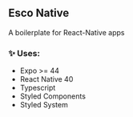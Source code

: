 ## Esco Native

A boilerplate for React-Native apps

### ✨ Uses:

- Expo >= 44
- React Native 40
- Typescript
- Styled Components
- Styled System
